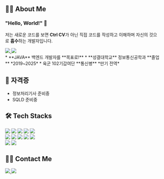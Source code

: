 <div style="text-align: left;">

## 👨‍💻 About Me
 
### "Hello, World!" 👋

저는 새로운 코드를 보면 **Ctrl CV**가 아닌 직접 코드를 작성하고 이해하며 자신의 것으로 **흡수**하는 개발자입니다.
<div style="text-align: left;">
<a href="https://polyester-knot-a91.notion.site/789d45f8e679432f810bf0f872274e48">
        <img src="https://img.shields.io/badge/Notion-000000?style=for-the-badge&logo=Notion&logoColor=white">
    </a>
    <a href="https://jaehohoya.tistory.com/"> 
        <img src="https://img.shields.io/badge/Tistory-000000?style=for-the-badge&logo=Tistory&logoColor=white">
    </a>
<div/>
* **JAVA** 백엔드 개발자를 **목표로!** 
* **성결대학교** 정보통신공학과 **졸업**          *2019~2025*
* 육군 102기갑여단 **통신병**          *만기   전역*

## 🪪 자격증

* 정보처리기사 준비중
* SQLD 준비중

## 🛠️ Tech Stacks

<div style="margin: 20px 0; text-align: left;">
    <img src="https://img.shields.io/badge/Java-007396?style=for-the-badge&logo=Java&logoColor=white">
    <img src="https://img.shields.io/badge/Spring-6DB33F?style=for-the-badge&logo=Spring&logoColor=white">
    <img src="https://img.shields.io/badge/Spring%20Boot-6DB33F?style=for-the-badge&logo=Spring%20Boot&logoColor=white">
    <img src="https://img.shields.io/badge/React-61DAFB?style=for-the-badge&logo=React&logoColor=white">
    <img src="https://img.shields.io/badge/Javascript-F7DF1E?style=for-the-badge&logo=Javascript&logoColor=white"><br/>
    <img src="https://img.shields.io/badge/Node.js-339933?style=for-the-badge&logo=Node.js&logoColor=white">
    <img src="https://img.shields.io/badge/Python-3776AB?style=for-the-badge&logo=Python&logoColor=white">
    <img src="https://img.shields.io/badge/Docker-2496ED?style=for-the-badge&logo=Docker&logoColor=white">
    <img src="https://img.shields.io/badge/MySQL-4479A1?style=for-the-badge&logo=MySQL&logoColor=white">
    <img src="https://img.shields.io/badge/Oracle-F80000?style=for-the-badge&logo=Oracle&logoColor=white"><br/>
    <img src="https://img.shields.io/badge/Git-F05032?style=for-the-badge&logo=Git&logoColor=white">
    <img src="https://img.shields.io/badge/Github-181717?style=for-the-badge&logo=Github&logoColor=white">
</div>

## 🧑‍💻 Contact Me

<div style="text-align: left;">
    <a href="https://www.instagram.com/jaeho_hoya/">
        <img src="https://img.shields.io/badge/Instagram-E4405F?style=for-the-badge&logo=Instagram&logoColor=white">
    </a>
    <a href="mailto:1010wogh@example.com">
        <img src="https://img.shields.io/badge/Gmail-EA4335?style=for-the-badge&logo=Gmail&logoColor=white">
    </a>
    
</div>

</div>
